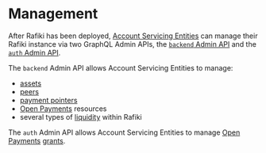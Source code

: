 # Management

After Rafiki has been deployed, [Account Servicing Entities](../reference/glossary.md#account-servicing-entity) can manage their Rafiki instance via two GraphQL Admin APIs, the [`backend` Admin API](../apis/backend/queries.md) and the [`auth` Admin API](../apis/auth/queries.md).

The `backend` Admin API allows Account Servicing Entities to manage:

- [assets](../reference/glossary.md#asset)
- [peers](../reference/glossary.md#peer)
- [payment pointers](../reference/glossary.md#payment-pointer)
- [Open Payments](../reference/glossary.md#open-payments) resources
- several types of [liquidity](../concepts/accounting/liquidity.md) within Rafiki

The `auth` Admin API allows Account Servicing Entities to manage [Open Payments](../reference/glossary.md#open-payments) [grants](../reference/glossary.md#grant-negotiation-authorization-protocol).
